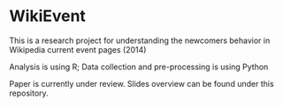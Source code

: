 # WikiEvent
This is a research project for understanding the newcomers behavior in Wikipedia current event pages (2014)

Analysis is using R; Data collection and pre-processing is using Python

Paper is currently under review. Slides overview can be found under this repository.


